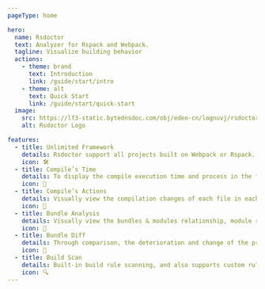 ```yaml
---
pageType: home

hero:
  name: Rsdoctor
  text: Analyzer for Rspack and Webpack.
  tagline: Visualize building behavior
  actions:
    - theme: brand
      text: Introduction
      link: /guide/start/intro
    - theme: alt
      text: Quick Start
      link: /guide/start/quick-start
  image:
    src: https://lf3-static.bytednsdoc.com/obj/eden-cn/lognuvj/rsdoctor/logo/rsdoctor.png
    alt: Rsdoctor Logo

features:
  - title: Unlimited Framework
    details: Rsdoctor support all projects built on Webpack or Rspack.
    icon: 🛠️
  - title: Compile’s Time
    details: To display the compile execution time and process in the form of a timing diagram.
    icon: 🚀
  - title: Compile’s Actions
    details: Visually view the compilation changes of each file in each loader.
    icon: 🦄
  - title: Bundle Analysis
    details: Visually view the bundles & modules relationship, module reference relationship and repeated packages in detail.
    icon: 🎯
  - title: Bundle Diff
    details: Through comparison, the deterioration and change of the product are found.
    icon: 🎨
  - title: Build Scan
    details: Built-in build rule scanning, and also supports custom rules.
    icon: 🔍
---
```

